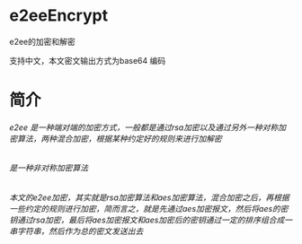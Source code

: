# e2eeEncrypt
e2ee的加密和解密

支持中文，本文密文输出方式为base64 编码

简介
====

###### e2ee 是一种端对端的加密方式，一般都是通过rsa加密以及通过另外一种对称加密算法，两种混合加密，根据某种约定好的规则来进行加解密

###### 是一种非对称加密算法
###### 本文的e2ee加密，其实就是rsa加密算法和aes加密算法，混合加密之后，再根据一些约定的规则进行加密，简而言之，就是先通过aes加密报文，然后将aes的密钥通过rsa加密，最后将aes加密报文和aes加密后的密钥通过一定的排序组合成一串字符串，然后作为总的密文发送出去